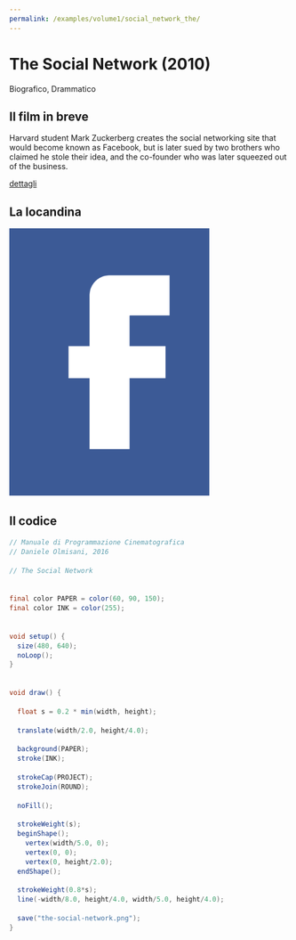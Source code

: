 ```yaml
---
permalink: /examples/volume1/social_network_the/
---
```

# The Social Network (2010)

Biografico, Drammatico

## Il film in breve
Harvard student Mark Zuckerberg creates the social networking site that would become known as Facebook, but is later sued by two brothers who claimed he stole their idea, and the co-founder who was later squeezed out of the business.

[dettagli](https://www.imdb.com/title/tt1285016/)

## La locandina
<img src="the-social-network.png"  width="360px" title="The Social Network">


## Il codice
```java
// Manuale di Programmazione Cinematografica
// Daniele Olmisani, 2016

// The Social Network


final color PAPER = color(60, 90, 150);
final color INK = color(255);


void setup() {
  size(480, 640);
  noLoop();
}


void draw() {
  
  float s = 0.2 * min(width, height);
  
  translate(width/2.0, height/4.0);
  
  background(PAPER);
  stroke(INK);
  
  strokeCap(PROJECT);
  strokeJoin(ROUND);
  
  noFill();
  
  strokeWeight(s);
  beginShape();
    vertex(width/5.0, 0);
    vertex(0, 0);
    vertex(0, height/2.0); 
  endShape();
  
  strokeWeight(0.8*s);
  line(-width/8.0, height/4.0, width/5.0, height/4.0);
  
  save("the-social-network.png");
}
```
